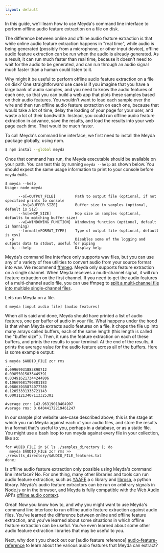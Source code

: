 ```yaml
---
layout: default
---
```


In this guide, we'll learn how to use Meyda's command line interface to perform
offline audio feature extraction on a file on disk.

The difference between online and offline audio feature extraction is that while
online audio feature extraction happens in "real time", while audio is being
generated (possibly from a microphone, or other input device), offline audio
feature extraction can be run when the audio is already generated. As a result,
it can run much faster than real time, because it doesn't need to wait for the
audio to be generated, and can run through an audio signal much faster than a
human could listen to it.

Why might it be useful to perform offline audio feature extraction on a file on
disk? One straightforward use case is if you imagine that you have a large bank
of audio samples, and you need to know the audio features of each one, so that
you can build a web app that plots these samples based on their audio features.
You wouldn't want to load each sample over the wire and then run offline audio
feature extraction on each one, because that would take a lot of time, delay the
loading of your page for your user, and waste a lot of their bandwidth. Instead,
you could run offline audio feature extraction in advance, save the results, and
load the results into your web page each time. That would be much faster.

To call Meyda's command line interface, we first need to install the Meyda
package globally, using npm.

```sh
$ npm instal --global meyda
```

Once that command has run, the Meyda executable should be available on your
path. You can test this by running `meyda --help` as shown below. You should
expect the same usage information to print to your console before `meyda` exits.

```
$ meyda --help
Usage: node meyda

      --o[=OUTPUT_FILE]         Path to output file (optional, if not specified prints to console
      --bs[=BUFFER_SIZE]        Buffer size in samples (optional, default is 512)
      --hs[=HOP_SIZE]           Hop size in samples (optional, defaults to matching buffer size)
      --w[=WINDOWING_FUNCTION]  Windowing function (optional, default is hanning)
      --format[=FORMAT_TYPE]    Type of output file (optional, default is csv)
  -p                            Disables some of the logging and outputs data to stdout, useful for piping
  -h, --help                    Display help
```

Meyda's command line interface only supports wav files, but you can use any of a
variety of free utilities to convert audio from your source format into wav. We
recommend [ffmpeg][ffmpeg-audio-conversion]. Meyda only supports feature
extraction on a single channel. When Meyda receives a multi-channel signal, it
will run feature extraction on the first channel. If you need to get the audio
features of a multi-channel audio file, you can use ffmpeg to [split a
multi-channel file into multiple single-channel files][ffmpeg-channel-split].

Lets run Meyda on a file.

```
$ meyda [input audio file] [audio features]
```

When all is said and done, Meyda should have printed a list of audio features,
one per buffer of audio in your file. What happens under the hood is that when
Meyda extracts audio features on a file, it chops the file up into many arrays
called buffers, each of the same length (this length is called the "buffer size"
). Then, it runs the feature extraction on each of these buffers, and prints the
results to your terminal. At the end of the results, it prints the average
value for the audio feature across all of the buffers. Here is some example
output:

```
$ meyda $AUDIO_FILE zcr rms
...
0.09969931883890712
0.09855015035449391
0.034916217344244806
0.10669681790881183
0.08063935874077789
0.12053331333721143
0.00011213407113325301

Average zcr: 143.96319018404907
Average rms: 0.04044172219461247
```

In our sample plot website use-case described above, this is the stage at which
you run Meyda against each of your audio files, and store the results in a
format that's useful to you, perhaps in a database, or as a static file. You
might use a bash loop to run meyda against every file in your collection, like
so:

```
for AUDIO_FILE in $( ls ./samples_directory ); do
  meyda $AUDIO_FILE zcr rms >> ./results_directory/$AUDIO_FILE_features.txt
done;
```

Is offline audio feature extraction only possible using Meyda's command line
interface? No. For one thing, many other libraries and tools can run audio
feature extraction, such as [YAAFE][yaafe] a c library and [librosa][librosa], a
python library. Meyda's audio feature extractors can be run on arbitrary signals
in Node.js or in the browser, and Meyda is fully compatible with the Web Audio
API's [offline audio context][offlineaudiocontext].

Great! Now you know how to, and why you might want to use Meyda's command line
interface to run offline audio feature extraction against audio files. You've
learned the difference between online and offline feature extraction, and you've
learned about some situations in which offline feature extraction can be useful.
You've even learned about some other audio feature extraction libraries that may
be useful to you.

Next, why don't you check out our [audio feature reference]
[audio-feature-reference] to learn about the various audio features that Meyda
can extract?

[librosa]: https://librosa.github.io/
[yaafe]: https://github.com/Yaafe/Yaafe
[offlineaudiocontext]: https://developer.mozilla.org/en-US/docs/Web/API/OfflineAudioContext
[ffmpeg-audio-conversion]: https://www.howtoforge.com/tutorial/ffmpeg-audio-conversion/
[ffmpeg-channel-split]: https://superuser.com/questions/685910/ffmpeg-stereo-channels-into-two-mono-channels
[audio-feature-reference]: /audio-features
